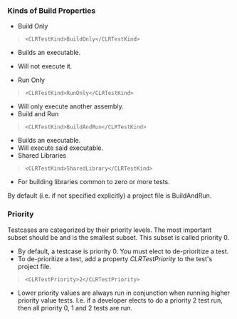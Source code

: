 
### Kinds of Build Properties ###
* Build Only
> `<CLRTestKind>BuildOnly</CLRTestKind>`

 * Builds an executable. 
 * Will not execute it. 

* Run Only
> `<CLRTestKind>RunOnly</CLRTestKind>`

 * Will only execute another assembly. 
* Build and Run
> `<CLRTestKind>BuildAndRun</CLRTestKind>`

 * Builds an executable.
 * Will execute said executable. 
* Shared Libraries
> `<CLRTestKind>SharedLibrary</CLRTestKind>`

 * For building libraries common to zero or more tests. 


By default (i.e. if not specified explicitly) a project file is BuildAndRun.

### Priority ###
Testcases are categorized by their priority levels. The most important subset should be and is the smallest subset. This subset is called priority 0.
 * By default, a testcase is priority 0. You must elect to de-prioritize a test.
  * To de-prioritize a test, add a property _CLRTestPriority_ to the test's project file.
> `<CLRTestPriority>2</CLRTestPriority>`
 * Lower priority values are always run in conjunction when running higher priority value tests. I.e. if a developer elects to do a priority 2 test run, then all priority 0, 1 and 2 tests are run.


